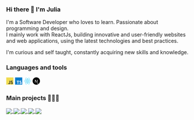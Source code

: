 ### Hi there 👋 I'm Julia

I'm a Software Developer who loves to learn. Passionate about programming and design.
<br /> 
I mainly work with ReactJs, building innovative and user-friendly websites and web applications, using the latest technologies and best practices. 

I'm curious and self taught, constantly acquiring new skills and knowledge.
<br /> 

### Languages and tools 
<code><img height="20" src="https://raw.githubusercontent.com/devicons/devicon/master/icons/javascript/javascript-original.svg"></code>
<code><img height="20" src="https://raw.githubusercontent.com/devicons/devicon/master/icons/typescript/typescript-original.svg"></code>
<code><img height="20" src="https://raw.githubusercontent.com/devicons/devicon/master/icons/react/react-original.svg"></code>
<code><img height="20" src="https://raw.githubusercontent.com/devicons/devicon/master/icons/nextjs/nextjs-original.svg"></code>
<br />

### Main projects 👩🏻‍💻

<a href="https://github.com/juliavasta/Ecommerce">
  <img align="center" src="https://github-readme-stats.vercel.app/api/pin/?username=juliavasta&repo=Ecommerce&theme=tokyonight" />
 </a>

 <a href="https://github.com/juliavasta/Cryptocurrency-market">
  <img align="center" src="https://github-readme-stats.vercel.app/api/pin/?username=juliavasta&repo=Cryptocurrency-market&theme=tokyonight" />
 </a>

 <a href="https://github.com/juliavasta/Rickandmorty-api">
  <img align="center" src="https://github-readme-stats.vercel.app/api/pin/?username=juliavasta&repo=Rickandmorty-api&theme=tokyonight" />
 </a>
 
 <a href="https://github.com/juliavasta/react-table-searchbar">
  <img align="center" src="https://github-readme-stats.vercel.app/api/pin/?username=juliavasta&repo=react-table-searchbar&theme=tokyonight" />
 </a>
 
 <a href="https://github.com/juliavasta/todo-list-inline-edit">
  <img align="center" src="https://github-readme-stats.vercel.app/api/pin/?username=juliavasta&repo=todo-list-inline-edit&theme=tokyonight" />
 </a>

<!--
**juliavasta/juliavasta** is a ✨ _special_ ✨ repository because its `README.md` (this file) appears on your GitHub profile.

Here are some ideas to get you started:

- 🔭 I’m currently working on ...
- 🌱 I’m currently learning ...
- 👯 I’m looking to collaborate on ...
- 🤔 I’m looking for help with ...
- 💬 Ask me about ...
- 📫 How to reach me: ...
- 😄 Pronouns: ...
- ⚡ Fun fact: ...
-->
